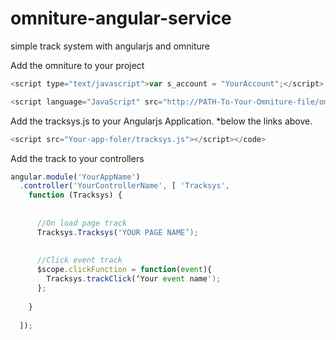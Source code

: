 omniture-angular-service
========================

simple track system with angularjs and omniture

Add the omniture to your project
```javascript
<script type="text/javascript">var s_account = "YourAccount";</script>
```
```javascript
<script language="JavaScript" src="http://PATH-To-Your-Omniture-file/omniture.js"></script>
```
Add the tracksys.js to your Angularjs Application. *below the links above.
```javascript
<script src="Your-app-foler/tracksys.js"></script></code>
```

Add the track to your controllers


```javascript
angular.module('YourAppName')
  .controller('YourControllerName', [ 'Tracksys',
    function (Tracksys) {
 
     
      //On load page track
      Tracksys.Tracksys('YOUR PAGE NAME’);
      
      
      //Click event track
      $scope.clickFunction = function(event){
        Tracksys.trackClick(‘Your event name');
      };
      
    }
    
  ]);
```
